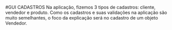 #GUI CADASTROS
Na aplicação, fizemos 3 tipos de cadastros: cliente, vendedor e produto.
Como os cadastros e suas validações na aplicação são muito semelhantes, o foco da explicação será no cadastro de um objeto Vendedor.
